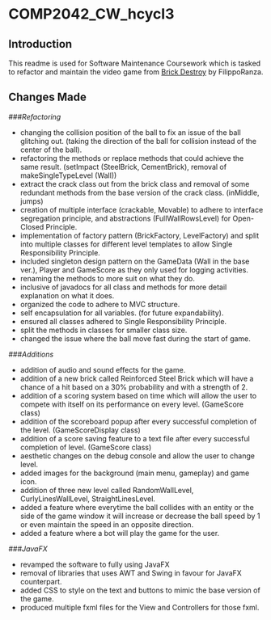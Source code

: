 # COMP2042_CW_hcycl3
 
## Introduction

This readme is used for Software Maintenance Coursework which is tasked to refactor and maintain the video game from <a href="https://github.com/FilippoRanza/Brick_Destroy"> Brick Destroy</a> by FilippoRanza.

## Changes Made

###_Refactoring_

- changing the collision position of the ball to fix an issue of the ball glitching out. (taking the direction of the ball for collision instead of the center of the ball).
- refactoring the methods or replace methods that could achieve the same result. (setImpact (SteelBrick, CementBrick), removal of makeSingleTypeLevel (Wall))
- extract the crack class out from the brick class and removal of some redundant methods from the base version of the crack class. (inMiddle, jumps)
- creation of multiple interface (crackable, Movable) to adhere to interface segregation principle, and abstractions (FullWallRowsLevel) for Open-Closed Principle.
- implementation of factory pattern (BrickFactory, LevelFactory) and split into multiple classes for different level templates to allow Single Responsibility Principle.
- included singleton design pattern on the GameData (Wall in the base ver.), Player and GameScore as they only used for logging activities.
- renaming the methods to more suit on what they do.
- inclusive of javadocs for all class and methods for more detail explanation on what it does.
- organized the code to adhere to MVC structure.
- self encapsulation for all variables. (for future expandability).
- ensured all classes adhered to Single Responsibility Principle.
- split the methods in classes for smaller class size.
- changed the issue where the ball move fast during the start of game.

###_Additions_

+ addition of audio and sound effects for the game.
+ addition of a new brick called Reinforced Steel Brick which will have a chance of a hit based on a 30% probability and with a strength of 2.
+ addition of a scoring system based on time which will allow the user to compete with itself on its performance on every level. (GameScore class)
+ addition of the scoreboard popup after every successful completion of the level. (GameScoreDisplay class)
+ addition of a score saving feature to a text file after every successful completion of level. (GameScore class)
+ aesthetic changes on the debug console and allow the user to change level.
+ added images for the background (main menu, gameplay) and game icon.
+ addition of three new level called RandomWallLevel, CurlyLinesWallLevel, StraightLinesLevel.
+ added a feature where everytime the ball collides with an entity or the side of the game window it will increase or decrease the ball speed by 1 or even maintain the speed in an opposite direction.
+ added a feature where a bot will play the game for the user.

###_JavaFX_

* revamped the software to fully using JavaFX 
* removal of libraries that uses AWT and Swing in favour for JavaFX counterpart.
* added CSS to style on the text and buttons to mimic the base version of the game.
* produced multiple fxml files for the View and Controllers for those fxml.
